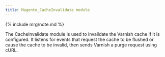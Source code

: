 ```yaml
---
title: Magento_CacheInvalidate module
---
```


{% include mrg/note.md %}

The CacheInvalidate module is used to invalidate the Varnish cache if it is configured.
It listens for events that request the cache to be flushed or cause the cache to be invalid, then sends Varnish a purge request using cURL.
